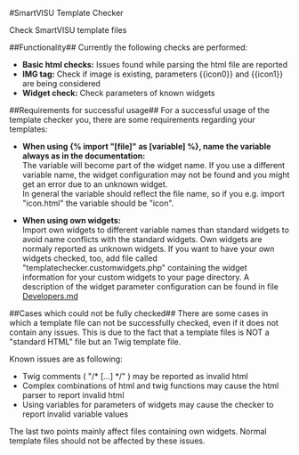 #SmartVISU Template Checker

Check SmartVISU template files

##Functionality##
Currently the following checks are performed:

* __Basic html checks:__ Issues found while parsing the html file are reported
* __IMG tag:__ Check if image is existing, parameters {{icon0}} and {{icon1}} are being considered
* __Widget check:__ Check parameters of known widgets

##Requirements for successful usage##
For a successful usage of the template checker you, there are some requirements regarding your templates:

* __When using {% import "\[file\]" as \[variable\] %}, name the variable always as in the documentation:__  
The variable will become part of the widget name. If you use a different variable name, the widget configuration may not be found
and you might get an error due to an unknown widget.  
In general the variable should reflect the file name, so if you e.g. import "icon.html" the variable should be "icon".


* __When using own widgets:__  
Import own widgets to different variable names than standard widgets to avoid name conflicts with the standard widgets.
Own widgets are normaly reported as unknown widgets. If you want to have your own widgets checked, too, add file called
"templatechecker.customwidgets.php" containing the widget information for your custom widgets to your page directory.
A description of the widget parameter configuration can be found in file [Developers.md](Developers.md) 

##Cases which could not be fully checked##
There are some cases in which a template file can not be successfully checked, even if it does not contain any issues.
This is due to the fact that a template files is NOT a "standard HTML" file but an Twig template file.

Known issues are as following:

* Twig comments ( "/* \[...\] */" ) may be reported as invalid html
* Complex combinations of html and twig functions may cause the html parser to report invalid html
* Using variables for parameters of widgets may cause the checker to report invalid variable values

The last two points mainly affect files containing own widgets. Normal template files should not be affected by these issues.

